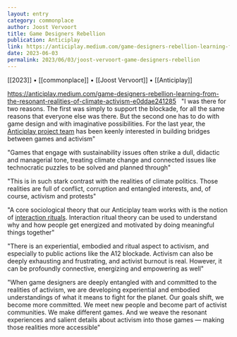 ```yaml
---
layout: entry
category: commonplace
author: Joost Vervoort
title: Game Designers Rebellion
publication: Anticiplay
link: https://anticiplay.medium.com/game-designers-rebellion-learning-from-the-resonant-realities-of-climate-activism-e0ddae241285
date: 2023-06-03
permalink: 2023/06/03/joost-vervoort-game-designers-rebellion
---
```


[[2023]] • [[commonplace]] • [[Joost Vervoort]] • [[Anticiplay]]

https://anticiplay.medium.com/game-designers-rebellion-learning-from-the-resonant-realities-of-climate-activism-e0ddae241285
 
"I was there for two reasons. The first was simply to support the blockade, for all the same reasons that everyone else was there. But the second one has to do with game design and with imaginative possibilities. For the last year, the [Anticiplay project team](https://anticiplay.medium.com/) has been keenly interested in building bridges between games and activism"

"Games that engage with sustainability issues often strike a dull, didactic and managerial tone, treating climate change and connected issues like technocratic puzzles to be solved and planned through"

"This is in such stark contrast with the realities of climate politics. Those realities are full of conflict, corruption and entangled interests, and, of course, activism and protests"

"A core sociological theory that our Anticiplay team works with is the notion of [interaction rituals](https://anticiplay.medium.com/depleted-symbol-induced-exhaustion-why-i-cant-play-disco-elysium-anymore-84f3fd4f4425). Interaction ritual theory can be used to understand why and how people get energized and motivated by doing meaningful things together"

"There is an experiential, embodied and ritual aspect to activism, and especially to public actions like the A12 blockade. Activism can also be deeply exhausting and frustrating, and activist burnout is real. However, it can be profoundly connective, energizing and empowering as well"

"When game designers are deeply entangled with and committed to the realities of activism, we are developing experiential and embodied understandings of what it means to fight for the planet. Our goals shift, we become more committed. We meet new people and become part of activist communities. We make different games. And we weave the resonant experiences and salient details about activism into those games — making those realities more accessible"
